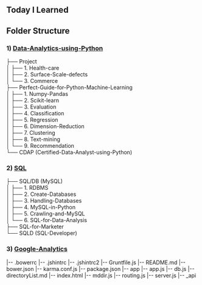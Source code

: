 Today I Learned
-------------------------------

Folder Structure
-------------------------------
### 1) [Data-Analytics-using-Python]()

├── Project  
│   ├── 1. Health-care  
│   ├── 2. Surface-Scale-defects  
│   └── 3. Commerce  
├── Perfect-Guide-for-Python-Machine-Learning  
│   ├── 1. Numpy-Pandas  
│   ├── 2. Scikit-learn  
│   ├── 3. Evaluation  
│   ├── 4. Classification  
│   ├── 5. Regression  
│   ├── 6. Dimension-Reduction  
│   ├── 7. Clustering  
│   ├── 8. Text-mining  
│   └── 9. Recommendation  
└── CDAP (Certified-Data-Analyst-using-Python)  


### 2) [SQL]()

├── SQL/DB (MySQL)  
│   ├── 1. RDBMS  
│   ├── 2. Create-Databases  
│   ├── 3. Handling-Databases  
│   ├── 4. MySQL-in-Python  
│   ├── 5. Crawling-and-MySQL  
│   └── 6. SQL-for-Data-Analysis  
├── SQL-for-Marketer  
└── SQLD (SQL-Developer)  


### 3) [Google-Analytics]()
|-- .bowerrc
    |-- .jshintrc
    |-- .jshintrc2
    |-- Gruntfile.js
    |-- README.md
    |-- bower.json
    |-- karma.conf.js
    |-- package.json
    |-- app
        |-- app.js
        |-- db.js
        |-- directoryList.md
        |-- index.html
        |-- mddir.js
        |-- routing.js
        |-- server.js
        |-- _api
